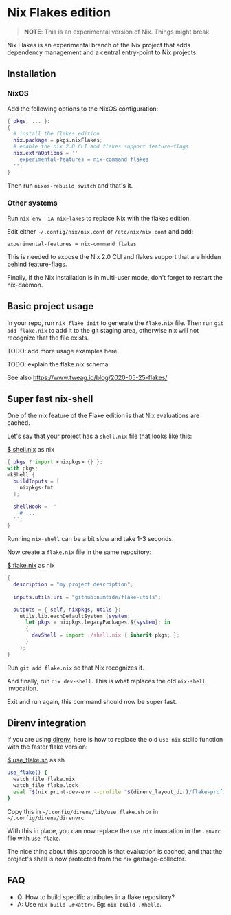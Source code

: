 # Nix Flakes edition

> **NOTE**: This is an experimental version of Nix. Things might break.

Nix Flakes is an experimental branch of the Nix project that adds dependency
management and a central entry-point to Nix projects.

## Installation

### NixOS

Add the following options to the NixOS configuration:

<!-- [$ configuration.nix](configuration.nix) as nix -->
```nix
{ pkgs, ... }:
{
  # install the flakes edition
  nix.package = pkgs.nixFlakes;
  # enable the nix 2.0 CLI and flakes support feature-flags
  nix.extraOptions = ''
    experimental-features = nix-command flakes 
  '';
}
```

Then run `nixos-rebuild switch` and that's it.

### Other systems

Run `nix-env -iA nixFlakes` to replace Nix with the flakes edition.

Edit either `~/.config/nix/nix.conf` or `/etc/nix/nix.conf` and add:
```
experimental-features = nix-command flakes 
```
This is needed to expose the Nix 2.0 CLI and flakes support that are hidden
behind feature-flags.

Finally, if the Nix installation is in multi-user mode, don't forget to
restart the nix-daemon.

## Basic project usage

In your repo, run `nix flake init` to generate the `flake.nix` file. Then run
`git add flake.nix` to add it to the git staging area, otherwise nix will not
recognize that the file exists.

TODO: add more usage examples here.

TODO: explain the flake.nix schema.

See also https://www.tweag.io/blog/2020-05-25-flakes/

## Super fast nix-shell

One of the nix feature of the Flake edition is that Nix evaluations are
cached.

Let's say that your project has a `shell.nix` file that looks like this:

[$ shell.nix](shell.nix) as nix
```nix
{ pkgs ? import <nixpkgs> {} }:
with pkgs;
mkShell {
  buildInputs = [
    nixpkgs-fmt
  ];

  shellHook = ''
    # ...
  '';
}
```

Running `nix-shell` can be a bit slow and take 1-3 seconds.

Now create a `flake.nix` file in the same repository:

[$ flake.nix](flake.nix) as nix
```nix
{
  description = "my project description";
  
  inputs.utils.uri = "github:numtide/flake-utils";

  outputs = { self, nixpkgs, utils }:
    utils.lib.eachDefaultSystem (system:
      let pkgs = nixpkgs.legacyPackages.${system}; in
      {
        devShell = import ./shell.nix { inherit pkgs; };
      }
    );
}
```

Run `git add flake.nix` so that Nix recognizes it.

And finally, run `nix dev-shell`. This is what replaces the old `nix-shell`
invocation.

Exit and run again, this command should now be super fast.

## Direnv integration

If you are using [direnv](https://direnv.net), here is how to replace the old
`use nix` stdlib function with the faster flake version:

[$ use_flake.sh](use_flake.sh) as sh
```sh
use_flake() {
  watch_file flake.nix
  watch_file flake.lock
  eval "$(nix print-dev-env --profile "$(direnv_layout_dir)/flake-profile")"
}
```

Copy this in `~/.config/direnv/lib/use_flake.sh` or in
`~/.config/direnv/direnvrc`

With this in place, you can now replace the `use nix` invocation in the
`.envrc` file with `use flake`.

The nice thing about this approach is that evaluation is cached, and that the
project's shell is now protected from the nix garbage-collector.

## FAQ

* Q: How to build specific attributes in a flake repository?
* A: Use `nix build .#<attr>`. Eg: `nix build .#hello`.

